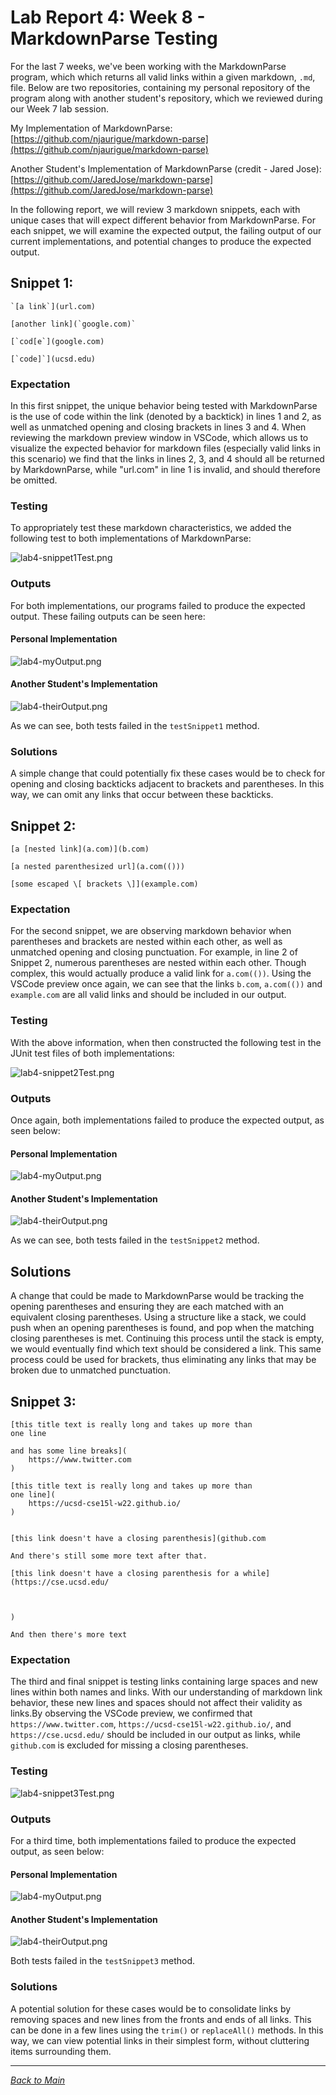 # Lab Report 4: Week 8 - MarkdownParse Testing  
For the last 7 weeks, we've been working with the MarkdownParse program, which which returns all valid links within a given markdown, `.md`, file. Below are two repositories, containing my personal repository of the program along with another student's repository, which we reviewed during our Week 7 lab session.

My Implementation of MarkdownParse:
[https://github.com/njaurigue/markdown-parse](https://github.com/njaurigue/markdown-parse)  

Another Student's Implementation of MarkdownParse (credit - Jared Jose):
[https://github.com/JaredJose/markdown-parse](https://github.com/JaredJose/markdown-parse) 

In the following report, we will review 3 markdown snippets, each with unique cases that will expect different behavior from MarkdownParse. For each snippet, we will examine the expected output, the failing output of our current implementations, and potential changes to produce the expected output.  

## Snippet 1:
```
`[a link`](url.com)

[another link](`google.com)`

[`cod[e`](google.com)

[`code]`](ucsd.edu)
```    
### Expectation
In this first snippet, the unique behavior being tested with MarkdownParse is the use of code within the link (denoted by a backtick) in lines 1 and 2, as well as unmatched opening and closing brackets in lines 3 and 4. When reviewing the markdown preview window in VSCode, which allows us to visualize the expected behavior for markdown files (especially valid links in this scenario) we find that the links in lines 2, 3, and 4 should all be returned by MarkdownParse, while "url.com" in line 1 is invalid, and should therefore be omitted.  

### Testing
To appropriately test these markdown characteristics, we added the following test to both implementations of MarkdownParse:  

![lab4-snippet1Test.png](images/lab4-snippet1Test.png)  

### Outputs
For both implementations, our programs failed to produce the expected output. These failing outputs can be seen here:

#### Personal Implementation  
![lab4-myOutput.png](images/lab4-myOutput.png)  

#### Another Student's Implementation
![lab4-theirOutput.png](images/lab4-theirOutput.png)  

As we can see, both tests failed in the `testSnippet1` method.

### Solutions
A simple change that could potentially fix these cases would be to check for opening and closing backticks adjacent to brackets and parentheses. In this way, we can omit any links that occur between these backticks.  

## Snippet 2:
```
[a [nested link](a.com)](b.com)

[a nested parenthesized url](a.com(()))

[some escaped \[ brackets \]](example.com)
```    
### Expectation  
For the second snippet, we are observing markdown behavior when parentheses and brackets are nested within each other, as well as unmatched opening and closing punctuation. For example, in line 2 of Snippet 2, numerous parentheses are nested within each other. Though complex, this would actually produce a valid link for `a.com(())`. Using the VSCode preview once again, we can see that the links `b.com`, `a.com(())` and `example.com` are all valid links and should be included in our output.

### Testing  
With the above information, when then constructed the following test in the JUnit test files of both implementations:

![lab4-snippet2Test.png](images/lab4-snippet2Test.png)  

### Outputs
Once again, both implementations failed to produce the expected output, as seen below:

#### Personal Implementation  
![lab4-myOutput.png](images/lab4-myOutput.png)  

#### Another Student's Implementation
![lab4-theirOutput.png](images/lab4-theirOutput.png)  

As we can see, both tests failed in the `testSnippet2` method.

## Solutions
A change that could be made to MarkdownParse would be tracking the opening parentheses and ensuring they are each matched with an equivalent closing parentheses. Using a structure like a stack, we could push when an opening parentheses is found, and pop when the matching closing parentheses is met. Continuing this process until the stack is empty, we would eventually find which text should be considered a link. This same process could be used for brackets, thus eliminating any links that may be broken due to unmatched punctuation.  

## Snippet 3:
```
[this title text is really long and takes up more than 
one line

and has some line breaks](
    https://www.twitter.com
)

[this title text is really long and takes up more than 
one line](
    https://ucsd-cse15l-w22.github.io/
)


[this link doesn't have a closing parenthesis](github.com

And there's still some more text after that.

[this link doesn't have a closing parenthesis for a while](https://cse.ucsd.edu/



)

And then there's more text
```  

### Expectation
The third and final snippet is testing links containing large spaces and new lines within both names and links. With our understanding of markdown link behavior, these new lines and spaces should not affect their validity as links.By observing the VSCode preview, we confirmed that `https://www.twitter.com`, `https://ucsd-cse15l-w22.github.io/`, and `https://cse.ucsd.edu/` should be included in our output as links, while `github.com` is excluded for missing a closing parentheses.

### Testing  

![lab4-snippet3Test.png](images/lab4-snippet3Test.png)  

### Outputs
For a third time, both implementations failed to produce the expected output, as seen below:

#### Personal Implementation  
![lab4-myOutput.png](images/lab4-myOutput.png)  

#### Another Student's Implementation
![lab4-theirOutput.png](images/lab4-theirOutput.png)  

Both tests failed in the `testSnippet3` method.

### Solutions  
A potential solution for these cases would be to consolidate links by removing spaces and new lines from the fronts and ends of all links. This can be done in a few lines using the `trim()` or `replaceAll()` methods. In this way, we can view potential links in their simplest form, without cluttering items surrounding them. 

---
[*Back to Main*](https://njaurigue.github.io/cse15l-lab-reports/index.html)
